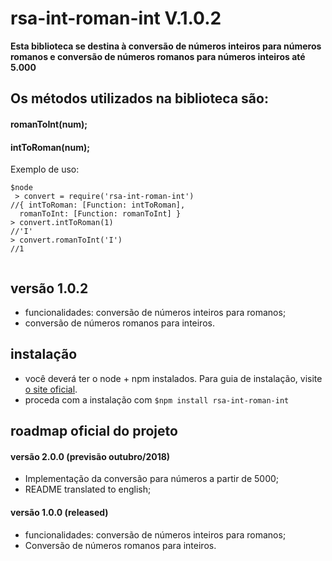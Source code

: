 # rsa-int-roman-int V.1.0.2

**Esta biblioteca se destina à conversão de números inteiros para números romanos e conversão de números romanos para números inteiros até 5.000**
 

## Os métodos utilizados na biblioteca são:

#### **romanToInt(num);**
#### **intToRoman(num);**

Exemplo de uso:
```
$node
 > convert = require('rsa-int-roman-int')
//{ intToRoman: [Function: intToRoman],
  romanToInt: [Function: romanToInt] }
> convert.intToRoman(1)
//'I'
> convert.romanToInt('I')
//1


```
## versão 1.0.2

- funcionalidades: conversão de números inteiros para romanos; 
- conversão de números romanos para inteiros.
 
 ## instalação

- você deverá ter o node + npm instalados. Para guia de instalação, visite [o site oficial](https://www.npmjs.com/get-npm).
- proceda com a instalação com `$npm install rsa-int-roman-int`


## roadmap oficial do projeto

#### versão 2.0.0 (previsão outubro/2018)
-  Implementação da conversão para números a partir de 5000;
-  README translated to english;
 

#### versão 1.0.0 (released)
- funcionalidades: conversão de números inteiros para romanos; 
- Conversão de números romanos para inteiros.
 
